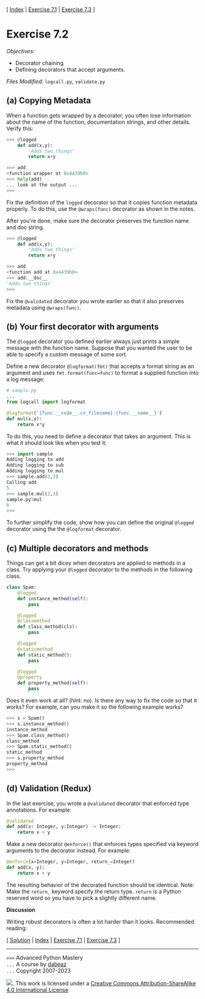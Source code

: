 \[ [Index](index.md) | [Exercise 7.1](ex7_1.md) | [Exercise 7.3](ex7_3.md) \]

# Exercise 7.2

*Objectives:*

- Decorator chaining
- Defining decorators that accept arguments.

*Files Modified:* `logcall.py`, `validate.py`

## (a) Copying Metadata

When a function gets wrapped by a decorator, you often lose
information about the name of the function, documentation strings, and
other details. Verify this:

```python
>>> @logged
    def add(x,y):
        'Adds two things'
        return x+y

>>> add
<function wrapper at 0x4439b0>
>>> help(add)
... look at the output ...
>>>
```

Fix the definition of the `logged` decorator so that it copies
function metadata properly. To do this, use the `@wraps(func)`
decorator as shown in the notes.

After you're done, make sure the decorator preserves the function name
and doc string.

```python
>>> @logged
    def add(x,y):
        'Adds two things'
        return x+y

>>> add
<function add at 0x4439b0>
>>> add.__doc__
'Adds two things'
>>>
```

Fix the `@validated` decorator you wrote earlier so that it also preserves
metadata using `@wraps(func)`.

## (b) Your first decorator with arguments

The `@logged` decorator you defined earlier always just
prints a simple message with the function name.
Suppose that you wanted the user to be able to specify a
custom message of some sort.

Define a new decorator `@logformat(fmt)` that accepts
a format string as an argument and uses `fmt.format(func=func)` to
format a supplied function into a log message:

```python
# sample.py
...
from logcall import logformat

@logformat('{func.__code__.co_filename}:{func.__name__}')
def mul(x,y):
    return x*y
```

To do this, you need to define a decorator that takes an argument.
This is what it should look like when you test it:

```python
>>> import sample
Adding logging to add
Adding logging to sub
Adding logging to mul
>>> sample.add(2,3)
Calling add
5
>>> sample.mul(2,3)
sample.py:mul
6
>>>
```

To further simplify the code, show how you can define the original `@logged` decorator
using the the `@logformat` decorator.

## (c) Multiple decorators and methods

Things can get a bit dicey when decorators are applied to methods in a
class. Try applying your `@logged` decorator to the methods in the
following class.

```python
class Spam:
    @logged
    def instance_method(self):
        pass

    @logged
    @classmethod
    def class_method(cls):
        pass

    @logged
    @staticmethod
    def static_method():
        pass

    @logged
    @property
    def property_method(self):
        pass
```

Does it even work at all? (hint: no). Is there any way to fix the code so
that it works? For example, can you make it so the following example
works?

```python
>>> s = Spam()
>>> s.instance_method()
instance_method
>>> Spam.class_method()
class_method
>>> Spam.static_method()
static_method
>>> s.property_method
property_method
>>>
```

## (d) Validation (Redux)

In the last exercise, you wrote a `@validated` decorator that enforced
type annotations. For example:

```python
@validated
def add(x: Integer, y:Integer) -> Integer:
    return x + y
```

Make a new decorator `@enforce()` that enforces types specified
via keyword arguments to the decorator instead. For example:

```python
@enforce(x=Integer, y=Integer, return_=Integer)
def add(x, y):
    return x + y
```

The resulting behavior of the decorated function should be identical.
Note: Make the `return_` keyword specify the return type.  `return` is
a Python reserved word so you have to pick a slightly different name.

**Discussion**

Writing robust decorators is often a lot harder than it looks.
Recommended reading:

\[ [Solution](soln7_2.md) | [Index](index.md) | [Exercise 7.1](ex7_1.md) | [Exercise 7.3](ex7_3.md) \]

----
`>>>` Advanced Python Mastery  
`...` A course by [dabeaz](https://www.dabeaz.com)  
`...` Copyright 2007-2023

![](https://i.creativecommons.org/l/by-sa/4.0/88x31.png). This work is licensed under
a [Creative Commons Attribution-ShareAlike 4.0 International License](http://creativecommons.org/licenses/by-sa/4.0/)
